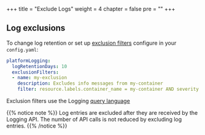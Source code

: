 +++
title = "Exclude Logs"
weight = 4
chapter = false
pre = ""
+++

## Log exclusions

To change log retention or set up [exclusion filters](https://cloud.google.com/logging/docs/routing/overview#exclusions) configure in your `config.yaml`:

```yaml
platformLogging:
  logRetentionDays: 10
  exclusionFilters:
  - name: my-exclusion
    description: Excludes info messages from my-container
    filter: resource.labels.container_name = my-container AND severity = Info
```

Exclusion filters use the Logging [query language](https://cloud.google.com/logging/docs/view/logging-query-language)

{{% notice note %}}
Log entries are excluded after they are received by the Logging API. The number of API calls is not reduced by excluding log entries.
{{% /notice %}}